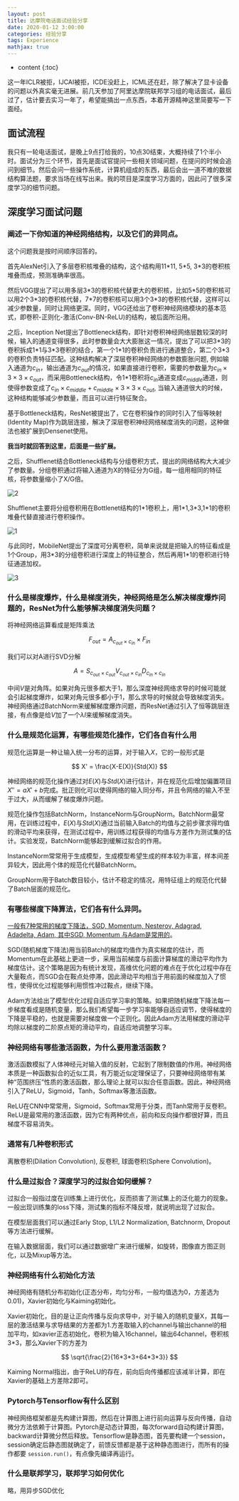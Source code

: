 ```yaml
---
layout: post
title: 达摩院电话面试经验分享
date: 2020-01-12 3:00:00
categories: 经验分享
tags: Experience
mathjax: true
---
```


* content
{:toc}

这一年ICLR被拒，IJCAI被拒，ICDE没赶上，ICML还在赶，除了解决了显卡设备的问题以外真实毫无进展。前几天参加了阿里达摩院联邦学习组的电话面试，最后过了，估计要去实习一年了，希望能搞出一点东西，本着开源精神这里简要写一下面经。









## 面试流程

我只有一轮电话面试，是晚上9点打给我的，10点30结束，大概持续了1个半小时。面试分为三个环节，首先是面试官提问一些相关领域问题，在提问的时候会追问到细节。然后会问一些操作系统，计算机组成的东西，最后会出一道不难的数据结构算法题，要求当场在线写出来。我的项目是深度学习方面的，因此问了很多深度学习的细节问题。

## 深度学习面试问题

### 阐述一下你知道的神经网络结构，以及它们的异同点。

这个问题我是按时间顺序回答的。

首先AlexNet引入了多层卷积核堆叠的结构，这个结构用11\*11, 5\*5, 3\*3的卷积核堆叠而成，预测准确率很高。

然后VGG提出了可以用多层3\*3的卷积核代替更大的卷积核，比如5\*5的卷积核可以用2个3\*3的卷积核代替，7\*7的卷积核可以用3个3\*3的卷积核代替，这样可以减少参数量，同时让网络更深。同时，VGG还给出了卷积神经网络模块的基本范式，即卷积-正则化-激活(Conv-BN-ReLU)的结构，被后面所沿用。

之后，Inception Net提出了Bottleneck结构，即针对卷积神经网络层数较深的时候，输入的通道变得很多，此时参数量会大大膨胀这一情况，提出了可以把3\*3的卷积拆成1\*1与3\*3卷积的结合，第一个1\*1的卷积负责进行通道整合，第二个3\*3的卷积负责特征匹配。这种结构解决了深层卷积神经网络的参数膨胀问题, 例如输入通道为$c_{in}$，输出通道为$c_{out}$的情况，如果直接进行卷积，需要的参数量为$c_{in}\times 3 \times 3 \times c_{out}$，而采用Bottleneck结构，令1\*1卷积将$c_{in}$通道变成$c_{middle}$通道，则使得参数变成了$c_{in}\times c_{middle}+c_{middle}\times 3 \times 3 \times c_{out}$, 当输入通道很大的时候，这种结构能够减少参数量，而且可以进行特征聚合。

基于Bottleneck结构，ResNet被提出了，它在卷积操作的同时引入了恒等映射(Identity Map)作为跳层连接，解决了深层卷积神经网络梯度消失的问题，这种做法也被扩展到Densenet使用。

**我当时就回答到这里，后面是一些扩展。**

之后，Shufflenet结合Bottleneck结构与分组卷积方式，提出的网络结构大大减少了参数量。分组卷积通过将输入通道为X的特征分为G组，每一组用相同的特征核，将参数量缩小了X/G倍。

![2](/images/telephone-meeting/2.jpg)

Shufflenet主要将分组卷积用在Bottlenet结构的1\*1卷积上，用1\*1,3\*3,1\*1的卷积堆叠代替直接进行卷积操作。

![1](/images/telephone-meeting/1.jpg)

与此同时，MobileNet提出了深度可分离卷积，简单来说就是把输入的特征看成是1个Group，用3\*3的分组卷积进行深度上的特征整合，然后再用1\*1的卷积进行特征通道加权。

![3](/images/telephone-meeting/3.jpg)


###  什么是梯度爆炸，什么是梯度消失，神经网络是怎么解决梯度爆炸问题的，ResNet为什么能够解决梯度消失问题？

将神经网络运算看成是矩阵乘法

$$
F_{out}=A_{c_{out}\times c_{in}}\times F_{in}
$$

我们可以对A进行SVD分解

$$
A=S_{c_{out}\times c_{out}}V_{c_{out}\times c_{in}}D_{c_{in}\times c_{in}}
$$

中间$V$是对角阵。如果对角元很多都大于1，那么深度神经网络求导的时候可能就会引起梯度爆炸，如果对角元很多都小于1，那么求导的时候就会导致梯度消失。神经网络通过BatchNorm来缓解梯度爆炸问题，而ResNet通过引入了恒等跳层连接，有点像是给$V$加了一个$\lambda I$来缓解梯度消失。

### 什么是规范化运算，有哪些规范化操作，它们各自有什么用

规范化运算是一种让输入统一分布的运算，对于输入$X$，它的一般形式是

$$
X' = \frac{X-E(X)}{Std(X)}
$$

神经网络的规范化操作通过对$E(X)$与$Std(X)$进行估计，并在规范化后增加偏置项目$X''=aX'+b$完成。批正则化可以使得网络的输入同分布，并且令网络的输入不至于过大，从而缓解了梯度爆炸问题。

规范化操作包括BatchNorm，InstanceNorm与GroupNorm。BatchNorm最常用，在训练过程中，$E(X)$与$Std(X)$通过当前输入Batch的均值与之前步骤求得均值的滑动平均来获得，在测试过程中，用训练过程获得的均值与方差作为测试集的估计。实验发现，BatchNorm能够起到缓解过拟合的作用。

InstanceNorm常常用于生成模型，生成模型希望生成的样本较为丰富，样本间差异较大，因此用个体的规范化代替BatchNorm。

GroupNorm用于Batch数目较小，估计不稳定的情况，用特征组上的规范化代替了Batch层面的规范化。

### 有哪些梯度下降算法，它们各有什么异同。

[一般有7种常用的梯度下降法，SGD, Momentum, Nesterov, Adagrad, Adadelta, Adam, 其中SGD, Momentum 与Adam是常用的](https://ruder.io/optimizing-gradient-descent/)。



SGD(随机梯度下降法)用当前Batch的梯度均值作为真实梯度的估计，而Momentum在此基础上更进一步，采用当前梯度与前面计算梯度的滑动平均作为梯度估计。这个策略是因为有统计发现，高维优化问题的难点在于优化过程中存在大量鞍点，而SGD会在鞍点处停滞，因此滑动平均相当于用前面的梯度加入了惯性，使得优化过程能够利用惯性冲过鞍点，继续下降。



Adam方法给出了模型优化过程自适应学习率的策略。如果把随机梯度下降法每一步梯度看成是随机变量，那么我们希望每一步学习率能够自适应调节，使得梯度的下降是平稳的，也就是需要对梯度做一个正则化。因此Adam方法用梯度的滑动平均除以梯度的二阶原点矩的滑动平均，自适应地调整学习率。



### 神经网络有哪些激活函数，为什么要用激活函数？

激活函数模拟了人体神经元对输入值的反射，它起到了限制数值的作用。神经网络本质是一种函数拟合的近似工具，有万能近似定理保证了，只要神经网络带有某种“范围挤压”性质的激活函数，那么理论上就可以拟合任意函数。因此，神经网络引入了ReLU，Sigmoid，Tanh，Softmax等激活函数。


ReLU在CNN中常常用，Sigmoid，Softmax常用于分类，而Tanh常用于反卷积。ReLU是最常用的激活函数，因为它有两种优点，前向和反向操作都很好算，而且梯度不容易消失。

### 通常有几种卷积形式
离散卷积(Dilation Convolution), 反卷积, 球面卷积(Sphere Convolution)。

### 什么是过拟合？深度学习的过拟合如何缓解？
过拟合一般指过度在训练集上进行优化，反而损害了测试集上的泛化能力的现象。一般出现训练集的loss下降，测试集的指标不降反增，就说明出现了过拟合。


在模型层面我们可以通过Early Stop, L1/L2 Normalization, Batchnorm, Dropout等方法进行缓解。


在输入数据层面，我们可以通过数据增广来进行缓解，如旋转，图像直方图正则化，以及Mixup等方法。

### 神经网络有什么初始化方法

神经网络有随机分布初始化(正态分布，均匀分布，一般均值选为0，方差选为0.01)，Xavier初始化与Kaiming初始化。


Xavier初始化，目的是让正向传播与反向求导中，对于输入的随机变量X，其每一层的激活结果与求导结果的方差都为1.方差取输入的channel与输出channel的相加平均，如xavier正态初始化，卷积为输入16channel，输出64channel，卷积核3*3，那么Xavier下的方差为

$$
\sqrt{\frac{2}{16*3*3+64*3*3}}
$$


Kaiming Normal指出，由于ReLU的存在，前向后向传播都应该减半计算，即在Xavier的基础上方差除2即可。


### Pytorch与Tensorflow有什么区别


神经网络框架都是先构建计算图，然后在计算图上进行前向运算与反向传播，自动微分方法依赖于计算图。Pytorch是动态计算图，每次forward自动构建计算图，backward计算微分然后释放。Tensorflow是静态图，首先要构建一个session，session确定后静态图就确定了，前馈反馈都是基于这种静态图进行，而所有的操作都要 `session.run()`，有点像先编译再运行。


### 什么是联邦学习，联邦学习如何优化

略，用异步SGD优化

